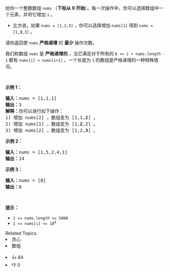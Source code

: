 <p>给你一个整数数组&nbsp;<code>nums</code>&nbsp;（<strong>下标从 0 开始</strong>）。每一次操作中，你可以选择数组中一个元素，并将它增加&nbsp;<code>1</code>&nbsp;。</p>

<ul> 
 <li>比方说，如果&nbsp;<code>nums = [1,2,3]</code>&nbsp;，你可以选择增加&nbsp;<code>nums[1]</code>&nbsp;得到&nbsp;<code>nums = [1,<b>3</b>,3]</code>&nbsp;。</li> 
</ul>

<p>请你返回使 <code>nums</code>&nbsp;<strong>严格递增</strong>&nbsp;的 <strong>最少</strong>&nbsp;操作次数。</p>

<p>我们称数组&nbsp;<code>nums</code>&nbsp;是 <strong>严格递增的</strong>&nbsp;，当它满足对于所有的&nbsp;<code>0 &lt;= i &lt; nums.length - 1</code>&nbsp;都有&nbsp;<code>nums[i] &lt; nums[i+1]</code>&nbsp;。一个长度为 <code>1</code>&nbsp;的数组是严格递增的一种特殊情况。</p>

<p>&nbsp;</p>

<p><strong>示例 1：</strong></p>

<pre><b>输入：</b>nums = [1,1,1]
<b>输出：</b>3
<b>解释：</b>你可以进行如下操作：
1) 增加 nums[2] ，数组变为 [1,1,<strong>2</strong>] 。
2) 增加 nums[1] ，数组变为 [1,<strong>2</strong>,2] 。
3) 增加 nums[2] ，数组变为 [1,2,<strong>3</strong>] 。
</pre>

<p><strong>示例 2：</strong></p>

<pre><b>输入：</b>nums = [1,5,2,4,1]
<b>输出：</b>14
</pre>

<p><strong>示例 3：</strong></p>

<pre><b>输入：</b>nums = [8]
<b>输出：</b>0
</pre>

<p>&nbsp;</p>

<p><strong>提示：</strong></p>

<ul> 
 <li><code>1 &lt;= nums.length &lt;= 5000</code></li> 
 <li><code>1 &lt;= nums[i] &lt;= 10<sup>4</sup></code></li> 
</ul>

<div><div>Related Topics</div><div><li>贪心</li><li>数组</li></div></div><br><div><li>👍 44</li><li>👎 0</li></div>